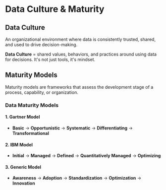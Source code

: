# Data Culture & Maturity

## Data Culture
An organizational environment where data is consistently trusted, shared, and used to drive decision-making.

**Data Culture** = shared values, behaviors, and practices around using data for decisions. It's not just tools, it's mindset.

## Maturity Models
Maturity models are frameworks that assess the development stage of a process, capability, or organization.

### Data Maturity Models

#### 1. Gartner Model
- **Basic** → **Opportunistic** → **Systematic** → **Differentiating** → **Transformational**

#### 2. IBM Model
- **Initial** → **Managed** → **Defined** → **Quantitatively Managed** → **Optimizing**

#### 3. Generic Model
- **Awareness** → **Adoption** → **Standardization** → **Optimization** → **Innovation**
